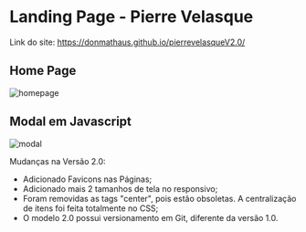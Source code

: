 # Landing Page - Pierre Velasque

Link do site: https://donmathaus.github.io/pierrevelasqueV2.0/

## Home Page
![homepage](https://user-images.githubusercontent.com/78662961/225617767-78e8da03-1959-4928-8fc2-7061bd4848df.png)


## Modal em Javascript
![modal](https://user-images.githubusercontent.com/78662961/225617959-9d6b335f-b9b0-4486-8672-01f20e983417.png)

Mudanças na Versão 2.0:
* Adicionado Favicons nas Páginas;
* Adicionado mais 2 tamanhos de tela no responsivo;
* Foram removidas as tags "center", pois estão obsoletas. A centralização de itens foi feita totalmente no CSS;
* O modelo 2.0 possui versionamento em Git, diferente da versão 1.0.
